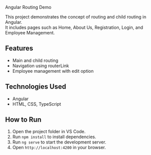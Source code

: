 Angular Routing Demo

This project demonstrates the concept of routing and child routing in Angular.  
It includes pages such as Home, About Us, Registration, Login, and Employee Management.

## Features
- Main and child routing
- Navigation using routerLink
- Employee management with edit option

## Technologies Used
- Angular
- HTML, CSS, TypeScript

## How to Run
1. Open the project folder in VS Code.
2. Run `npm install` to install dependencies.
3. Run `ng serve` to start the development server.
4. Open `http://localhost:4200` in your browser.

